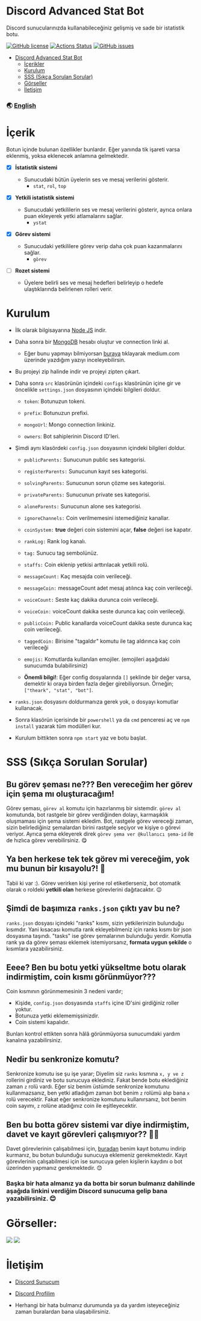 # Discord Advanced Stat Bot

Discord sunucularınızda kullanabileceğiniz gelişmiş ve sade bir istatistik botu.

[![GitHub license](https://img.shields.io/github/license/thearkxd/discord-advanced-stat-bot)](https://github.com/thearkxd/discord-advanced-stat-bot/blob/master/LICENSE.md)
[![Actions Status](https://github.com/thearkxd/disscord-advanced-stat-bot/actions/workflows/test.yml/badge.svg)](https://github.com/thearkxd/discord-advanced-stat-bot/actions)
[![GitHub issues](https://img.shields.io/github/issues/thearkxd/discord-advanced-stat-bot)](https://github.com/thearkxd/discord-advanced-stat-bot/issues)

- [Discord Advanced Stat Bot](#discord-advanced-stat-bot)
    - [İçerikler](#içerik)
    - [Kurulum](#kurulum)
    - [SSS (Sıkça Sorulan Sorular)](#sss-sıkça-sorulan-sorular)
    - [Görseller](#görseller)
    - [İletişim](#iletişim)

### 🌏 [English](https://github.com/thearkxd/discord-advanced-stat-bot/blob/master/README.en.md)

# İçerik
Botun içinde bulunan özellikler bunlardır. Eğer yanında tik işareti varsa eklenmiş, yoksa eklenecek anlamına gelmektedir.

- [x] **İstatistik sistemi**
	* Sunucudaki bütün üyelerin ses ve mesaj verilerini gösterir.
		* `stat`, `rol`, `top`

- [x] **Yetkili istatistik sistemi**
	* Sunucudaki yetkililerin ses ve mesaj verilerini gösterir, ayrıca onlara puan ekleyerek yetki atlamalarını sağlar.
		* `ystat`

- [x] **Görev sistemi**
	* Sunucudaki yetkililere görev verip daha çok puan kazanmalarını sağlar.
		* `görev`

- [ ] **Rozet sistemi**
	* Üyelere belirli ses ve mesaj hedefleri belirleyip o hedefe ulaştıklarında belirlenen rolleri verir.

# Kurulum

- İlk olarak bilgisayarına [Node JS](https://nodejs.org/en/) indir.

- Daha sonra bir [MongoDB](http://mongodb.com) hesabı oluştur ve connection linki al.

	- Eğer bunu yapmayı bilmiyorsan [buraya](https://medium.com/@thearkxd/node-js-projeleri-için-mongodb-atlas-connection-linki-alma-5d955bbe5ae6) tıklayarak medium.com üzerinde yazdığım yazıyı inceleyebilirsin.

- Bu projeyi zip halinde indir ve projeyi zipten çıkart.

- Daha sonra `src` klasörünün içindeki `configs` klasörünün içine gir ve öncelikle `settings.json` dosyasının içindeki bilgileri doldur.

	-  `token`: Botunuzun tokeni.

	-  `prefix`: Botunuzun prefixi.

	-  `mongoUrl`: Mongo connection linkiniz.

	-  `owners`: Bot sahiplerinin Discord ID'leri.

- Şimdi aynı klasördeki `config.json` dosyasının içindeki bilgileri doldur.

	-  `​publicParents:`​ Sunucunun public ses kategorisi.

	-  `​registerParents:`​ Sunucunun kayıt ses kategorisi.

	-  `​solvingParents:`​ Sunucunun sorun çözme ses kategorisi.

	-  `​privateParents:`​ Sunucunun private ses kategorisi.

	-  `​aloneParents:`​ Sunucunun alone ses kategorisi.

	-  `ignoreChannels:` Coin verilmemesini istemediğiniz kanallar.

	-  `coinSystem:`  **true** değeri coin sistemini açar, **false** değeri ise kapatır.

	-  `​rankLog:`​ Rank log kanalı.

	-  `​tag:`​ Sunucu tag sembolünüz.

	-  `​staffs:`​ Coin eklenip yetkisi arttırılacak yetkili rolü.

	-  `​messageCount:`​ Kaç mesajda coin verileceği.

	-  `​messageCoin:`​ messageCount adet mesaj atılınca kaç coin verileceği.

	-  `​voiceCount:`​ Seste kaç dakika durunca coin verileceği.

	-  `​voiceCoin:`​ voiceCount dakika seste durunca kaç coin verileceği.

	-  `​publicCoin:`​ Public kanallarda voiceCount dakika seste durunca kaç coin verileceği.

	-  `​taggedCoin:`​ Birisine "tagaldır" komutu ile tag aldırınca kaç coin verileceği

	-  `​emojis:`​ Komutlarda kullanılan emojiler. (emojileri aşağıdaki sunucumda bulabilirsiniz)

	- **Önemli bilgi!**: Eğer config dosyalarında `[]` şeklinde bir değer varsa, demektir ki oraya birden fazla değer girebiliyorsun. Örneğin; `["theark", "stat", "bot"]`.

- `ranks.json` dosyasını doldurmanıza gerek yok, o dosyayı komutlar kullanacak.

- Sonra klasörün içerisinde bir `powershell` ya da `cmd` penceresi aç ve `npm install` yazarak tüm modülleri kur.

- Kurulum bittikten sonra `npm start` yaz ve botu başlat.


# SSS (Sıkça Sorulan Sorular)

## Bu görev şeması ne??? Ben vereceğim her görev için şema mı oluşturacağım!

Görev şeması, `görev al` komutu için hazırlanmış bir sistemdir. `görev al` komutunda, bot rastgele bir görev verdiğinden dolayı, karmaşıklık oluşmaması için şema sistemi ekledim. Bot, rastgele görev vereceği zaman, sizin belirlediğiniz şemalardan birini rastgele seçiyor ve kişiye o görevi veriyor. Ayrıca şema ekleyerek direk `görev şema ver @kullanıcı şema-id` ile de hızlıca görev verebilirsiniz. :yum:

## Ya ben herkese tek tek görev mi vereceğim, yok mu bunun bir kısayolu?! 🤬

Tabii ki var :). Görev verirken kişi yerine rol etiketlerseniz, bot otomatik olarak o roldeki **yetkili olan** herkese görevlerini dağıtacaktır. 😉
	
## Şimdi de başımıza `ranks.json` çıktı yav bu ne?

`ranks.json` dosyası içindeki "ranks" kısmı, sizin yetkilerinizin bulunduğu kısımdır. Yani kısacası komutla rank ekleyebilmeniz için ranks kısmı bir json dosyasına taşındı. "tasks" ise görev şemalarının bulunduğu yerdir. Komutla rank ya da görev şeması eklemek istemiyorsanız, **formata uygun şekilde** o kısımlara yazabilirsiniz.

## Eeee? Ben bu botu yetki yükseltme botu olarak indirmiştim, coin kısmı görünmüyor???

Coin kısmının görünmemesinin 3 nedeni vardır;

- Kişide, `config.json` dosyasında `staffs` içine ID'sini girdiğiniz roller yoktur. 
- Botunuza yetki eklememişsinizdir. 
- Coin sistemi kapalıdır.

Bunları kontrol ettikten sonra hâlâ görünmüyorsa sunucumdaki yardım kanalına yazabilirsiniz.

## Nedir bu senkronize komutu?

Senkronize komutu ise şu işe yarar; Diyelim siz `ranks` kısmına `x, y ve z` rollerini girdiniz ve botu sunucuya eklediniz. Fakat bende botu eklediğiniz zaman `z` rolü vardı. Eğer siz benim üstümde senkronize komutunu kullanmazsanız, ben yetki atladığım zaman bot benim `z` rolümü alıp bana `x` rolü verecektir. Fakat eğer senkronize komutunu kullanırsanız, bot benim coin sayımı, `z` rolüne atadığınız coin ile eşitleyecektir.

## Ben bu botta görev sistemi var diye indirmiştim, davet ve kayıt görevleri çalışmıyor?? 🤬🤬

Davet görevlerinin çalışabilmesi için, [buradan](https://github.com/thearkxd/discord-supervisor-bot) benim kayıt botumu indirip kurmanız, bu botun bulunduğu sunucuya eklemeniz gerekmektedir. Kayıt görevlerinin çalışabilmesi için ise sunucuya gelen kişilerin kaydını o bot üzerinden yapmanız gerekmektedir. :blush: 

### Başka bir hata almanız ya da botta bir sorun bulmanız dahilinde aşağıda linkini verdiğim Discord sunucuma gelip bana yazabilirsiniz. :blush: 

# Görseller:

<img  src="https://cdn.discordapp.com/attachments/770738442744627261/850039763268141096/unknown.png">

<img  src="https://cdn.discordapp.com/attachments/770738442744627261/850040014216757278/unknown.png">

  

# İletişim

- [Discord Sunucum](https://discord.gg/UEPcFtytcc)

- [Discord Profilim](https://discord.com/users/350976460313329665)

- Herhangi bir hata bulmanız durumunda ya da yardım isteyeceğiniz zaman buralardan bana ulaşabilirsiniz.